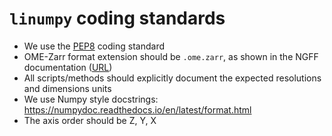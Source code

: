 # `linumpy` coding standards

* We use the [PEP8](https://peps.python.org/pep-0008/) coding standard
* OME-Zarr format extension should be `.ome.zarr`, as shown in the NGFF documentation ([URL](https://ngff.openmicroscopy.org/0.4/index.html#bf2raw-layout))
* All scripts/methods should explicitly document the expected resolutions and dimensions units
* We use Numpy style docstrings: https://numpydoc.readthedocs.io/en/latest/format.html
* The axis order should be Z, Y, X

